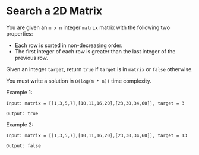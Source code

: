 # Search a 2D Matrix

You are given an `m x n` integer `matrix` matrix with the following two properties:

- Each row is sorted in non-decreasing order.
- The first integer of each row is greater than the last integer of the previous row.

Given an integer `target`, return `true` if `target` is in `matrix` or `false` otherwise.

You must write a solution in `O(log(m * n))` time complexity.

Example 1:

    Input: matrix = [[1,3,5,7],[10,11,16,20],[23,30,34,60]], target = 3
    
    Output: true

Example 2:

    Input: matrix = [[1,3,5,7],[10,11,16,20],[23,30,34,60]], target = 13
    
    Output: false
